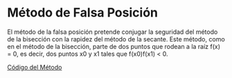 # Método de Falsa Posición

El método de la falsa posición pretende conjugar la seguridad del método de la bisección con la rapidez del método de la secante. Este método, como en el método de la bisección, parte de dos puntos que rodean a la raíz f(x) = 0, es decir, dos puntos x0 y x1 tales que f(x0)f(x1) < 0.

[Código del Método](https://github.com/Azazyro/Metodos-Numericos-/blob/master/Metodo%20de%20Falsa%20Posicion/Codigo%20de%20Metodo%20de%20Falsa%20Posicion.py)
